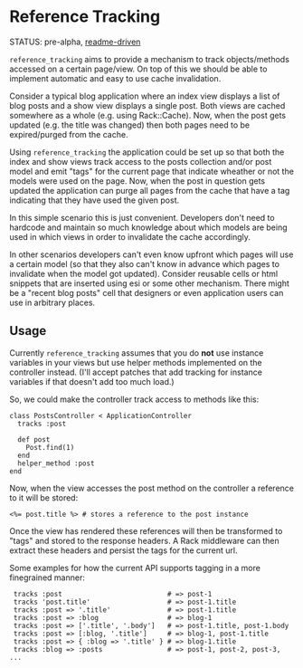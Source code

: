 # Reference Tracking

STATUS: pre-alpha, [readme-driven](http://tom.preston-werner.com/2010/08/23/readme-driven-development.html)

`reference_tracking` aims to provide a mechanism to track objects/methods accessed on a certain page/view. On top of this we should be able to implement automatic and easy to use cache invalidation.

Consider a typical blog application where an index view displays a list of blog posts and a show view displays a single post. Both views are cached somewhere as a whole (e.g. using Rack::Cache). Now, when the post gets updated (e.g. the title was changed) then both pages need to be expired/purged from the cache.

Using `reference_tracking` the application could be set up so that both the index and show views track access to the posts collection and/or post model and emit "tags" for the current page that indicate wheather or not the models were used on the page. Now, when the post in question gets updated the application can purge all pages from the cache that have a tag indicating that they have used the given post.

In this simple scenario this is just convenient. Developers don't need to hardcode and maintain so much knowledge about which models are being used in which views in order to invalidate the cache accordingly.

In other scenarios developers can't even know upfront which pages will use a certain model (so that they also can't know in advance which pages to invalidate when the model got updated). Consider reusable cells or html snippets that are inserted using esi or some other mechanism. There might be a "recent blog posts" cell that designers or even application users can use in arbitrary places.

## Usage

Currently `reference_tracking` assumes that you do **not** use instance variables in your views but use helper methods implemented on the controller instead. (I'll accept patches that add tracking for instance variables if that doesn't add too much load.)

So, we could make the controller track access to methods like this:

    class PostsController < ApplicationController
      tracks :post

      def post
        Post.find(1)
      end
      helper_method :post
    end

Now, when the view accesses the post method on the controller a reference to it will be stored:

    <%= post.title %> # stores a reference to the post instance

Once the view has rendered these references will then be transformed to "tags" and stored to the response headers. A Rack middleware can then extract these headers and persist the tags for the current url.

Some examples for how the current API supports tagging in a more finegrained manner:

     tracks :post                          # => post-1
     tracks 'post.title'                   # => post-1.title
     tracks :post => '.title'              # => post-1.title
     tracks :post => :blog                 # => blog-1
     tracks :post => ['.title', '.body']   # => post-1.title, post-1.body
     tracks :post => [:blog, '.title']     # => blog-1, post-1.title
     tracks :post => { :blog => '.title' } # => blog-1.title
     tracks :blog => :posts                # => post-1, post-2, post-3, ...

